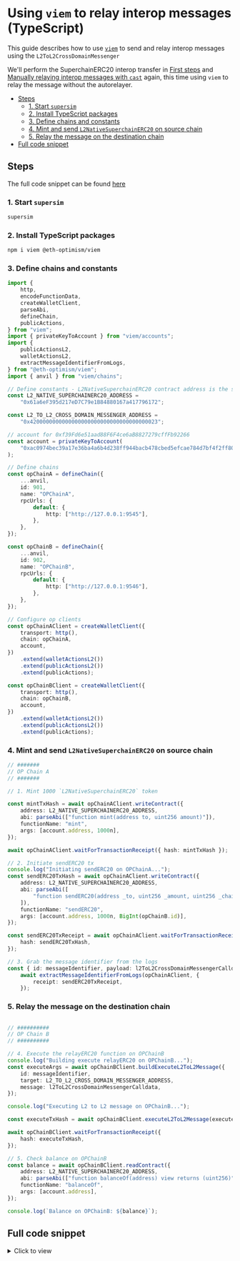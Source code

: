 <!-- omit in toc -->
# Using `viem` to relay interop messages (TypeScript)

This guide describes how to use [`viem`](https://viem.sh/) to send and relay interop messages using the `L2ToL2CrossDomainMessenger`

We'll perform the SuperchainERC20 interop transfer in [First steps](../../getting-started/first-steps.md#send-an-interoperable-superchainerc20-token-from-chain-901-to-902-l2-to-l2-message-passing) and [Manually relaying interop messages with `cast`](./manually-relaying-interop-messages-cast.md) again, this time using `viem` to relay the message without the autorelayer.

- [Steps](#steps)
  - [1. Start `supersim`](#1-start-supersim)
  - [2. Install TypeScript packages](#2-install-typescript-packages)
  - [3. Define chains and constants](#3-define-chains-and-constants)
  - [4. Mint and send `L2NativeSuperchainERC20` on source chain](#4-mint-and-send-l2nativesuperchainerc20-on-source-chain)
  - [5. Relay the message on the destination chain](#5-relay-the-message-on-the-destination-chain)
- [Full code snippet](#full-code-snippet)


## Steps

The full code snippet can be found [here](#full-code-snippet)

### 1. Start `supersim`

```sh
supersim
```

### 2. Install TypeScript packages
```sh
npm i viem @eth-optimism/viem
```

### 3. Define chains and constants

```ts
import {
	http,
	encodeFunctionData,
	createWalletClient,
	parseAbi,
	defineChain,
	publicActions,
} from "viem";
import { privateKeyToAccount } from "viem/accounts";
import {
	publicActionsL2,
	walletActionsL2,
	extractMessageIdentifierFromLogs,
} from "@eth-optimism/viem";
import { anvil } from "viem/chains";

// Define constants - L2NativeSuperchainERC20 contract address is the same on every chain
const L2_NATIVE_SUPERCHAINERC20_ADDRESS =
	"0x61a6eF395d217eD7C79e1B84880167a417796172";

const L2_TO_L2_CROSS_DOMAIN_MESSENGER_ADDRESS =
	"0x4200000000000000000000000000000000000023";

// account for 0xf39Fd6e51aad88F6F4ce6aB8827279cffFb92266
const account = privateKeyToAccount(
	"0xac0974bec39a17e36ba4a6b4d238ff944bacb478cbed5efcae784d7bf4f2ff80",
);

// Define chains
const opChainA = defineChain({
	...anvil,
	id: 901,
	name: "OPChainA",
	rpcUrls: {
		default: {
			http: ["http://127.0.0.1:9545"],
		},
	},
});

const opChainB = defineChain({
	...anvil,
	id: 902,
	name: "OPChainB",
	rpcUrls: {
		default: {
			http: ["http://127.0.0.1:9546"],
		},
	},
});

// Configure op clients
const opChainAClient = createWalletClient({
	transport: http(),
	chain: opChainA,
	account,
})
	.extend(walletActionsL2())
	.extend(publicActionsL2())
	.extend(publicActions);

const opChainBClient = createWalletClient({
	transport: http(),
	chain: opChainB,
	account,
})
	.extend(walletActionsL2())
	.extend(publicActionsL2())
	.extend(publicActions);
```

### 4. Mint and send `L2NativeSuperchainERC20` on source chain

```ts
// #######
// OP Chain A
// #######

// 1. Mint 1000 `L2NativeSuperchainERC20` token

const mintTxHash = await opChainAClient.writeContract({
	address: L2_NATIVE_SUPERCHAINERC20_ADDRESS,
	abi: parseAbi(["function mint(address to, uint256 amount)"]),
	functionName: "mint",
	args: [account.address, 1000n],
});

await opChainAClient.waitForTransactionReceipt({ hash: mintTxHash });

// 2. Initiate sendERC20 tx
console.log("Initiating sendERC20 on OPChainA...");
const sendERC20TxHash = await opChainAClient.writeContract({
	address: L2_NATIVE_SUPERCHAINERC20_ADDRESS,
	abi: parseAbi([
		"function sendERC20(address _to, uint256 _amount, uint256 _chainId)",
	]),
	functionName: "sendERC20",
	args: [account.address, 1000n, BigInt(opChainB.id)],
});

const sendERC20TxReceipt = await opChainAClient.waitForTransactionReceipt({
	hash: sendERC20TxHash,
});

// 3. Grab the message identifier from the logs
const { id: messageIdentifier, payload: l2ToL2CrossDomainMessengerCalldata } =
	await extractMessageIdentifierFromLogs(opChainAClient, {
		receipt: sendERC20TxReceipt,
	});

```

### 5. Relay the message on the destination chain

```ts

// ##########
// OP Chain B
// ##########

// 4. Execute the relayERC20 function on OPChainB
console.log("Building execute relayERC20 on OPChainB...");
const executeArgs = await opChainBClient.buildExecuteL2ToL2Message({
	id: messageIdentifier,
	target: L2_TO_L2_CROSS_DOMAIN_MESSENGER_ADDRESS,
	message: l2ToL2CrossDomainMessengerCalldata,
});

console.log("Executing L2 to L2 message on OPChainB...");

const executeTxHash = await opChainBClient.executeL2ToL2Message(executeArgs);

await opChainBClient.waitForTransactionReceipt({
	hash: executeTxHash,
});

// 5. Check balance on OPChainB
const balance = await opChainBClient.readContract({
	address: L2_NATIVE_SUPERCHAINERC20_ADDRESS,
	abi: parseAbi(["function balanceOf(address) view returns (uint256)"]),
	functionName: "balanceOf",
	args: [account.address],
});

console.log(`Balance on OPChainB: ${balance}`);
```


## Full code snippet

<details>
  <summary>Click to view</summary>

```ts
// Using viem to transfer L2NativeSuperchainERC20

import {
	http,
	encodeFunctionData,
	createWalletClient,
	parseAbi,
	defineChain,
	publicActions,
} from "viem";
import { privateKeyToAccount } from "viem/accounts";
import {
	publicActionsL2,
	walletActionsL2,
	extractMessageIdentifierFromLogs,
} from "@eth-optimism/viem";
import { anvil } from "viem/chains";

// Define constants - L2NativeSuperchainERC20 contract address is the same on every chain
const L2_NATIVE_SUPERCHAINERC20_ADDRESS =
	"0x61a6eF395d217eD7C79e1B84880167a417796172";

const L2_TO_L2_CROSS_DOMAIN_MESSENGER_ADDRESS =
	"0x4200000000000000000000000000000000000023";

// account for 0xf39Fd6e51aad88F6F4ce6aB8827279cffFb92266
const account = privateKeyToAccount(
	"0xac0974bec39a17e36ba4a6b4d238ff944bacb478cbed5efcae784d7bf4f2ff80",
);

// Define chains
const opChainA = defineChain({
	...anvil,
	id: 901,
	name: "OPChainA",
	rpcUrls: {
		default: {
			http: ["http://127.0.0.1:9545"],
		},
	},
});

const opChainB = defineChain({
	...anvil,
	id: 902,
	name: "OPChainB",
	rpcUrls: {
		default: {
			http: ["http://127.0.0.1:9546"],
		},
	},
});

// Configure op clients
const opChainAClient = createWalletClient({
	transport: http(),
	chain: opChainA,
	account,
})
	.extend(walletActionsL2())
	.extend(publicActionsL2())
	.extend(publicActions);

const opChainBClient = createWalletClient({
	transport: http(),
	chain: opChainB,
	account,
})
	.extend(walletActionsL2())
	.extend(publicActionsL2())
	.extend(publicActions);

// #######
// OP Chain A
// #######
// 1. Mint 1000 `L2NativeSuperchainERC20` token

const mintTxHash = await opChainAClient.writeContract({
	address: L2_NATIVE_SUPERCHAINERC20_ADDRESS,
	abi: parseAbi(["function mint(address to, uint256 amount)"]),
	functionName: "mint",
	args: [account.address, 1000n],
});

await opChainAClient.waitForTransactionReceipt({ hash: mintTxHash });

// 2. Initiate sendERC20 tx
console.log("Initiating sendERC20 on OPChainA...");
const sendERC20TxHash = await opChainAClient.writeContract({
	address: L2_NATIVE_SUPERCHAINERC20_ADDRESS,
	abi: parseAbi([
		"function sendERC20(address _to, uint256 _amount, uint256 _chainId)",
	]),
	functionName: "sendERC20",
	args: [account.address, 1000n, BigInt(opChainB.id)],
});

const sendERC20TxReceipt = await opChainAClient.waitForTransactionReceipt({
	hash: sendERC20TxHash,
});

// 3. Grab the message identifier from the logs
const { id: messageIdentifier, payload: l2ToL2CrossDomainMessengerCalldata } =
	await extractMessageIdentifierFromLogs(opChainAClient, {
		receipt: sendERC20TxReceipt,
	});

// ##########
// OP Chain B
// ##########
// 4. Execute the relayERC20 function on OPChainB
console.log("Building execute relayERC20 on OPChainB...");
const executeArgs = await opChainBClient.buildExecuteL2ToL2Message({
	id: messageIdentifier,
	target: L2_TO_L2_CROSS_DOMAIN_MESSENGER_ADDRESS,
	message: l2ToL2CrossDomainMessengerCalldata,
});

console.log("Executing L2 to L2 message on OPChainB...");

const executeTxHash = await opChainBClient.executeL2ToL2Message(executeArgs);

await opChainBClient.waitForTransactionReceipt({
	hash: executeTxHash,
});

// 5. Check balance on OPChainB
const balance = await opChainBClient.readContract({
	address: L2_NATIVE_SUPERCHAINERC20_ADDRESS,
	abi: parseAbi(["function balanceOf(address) view returns (uint256)"]),
	functionName: "balanceOf",
	args: [account.address],
});

console.log(`Balance on OPChainB: ${balance}`);

```